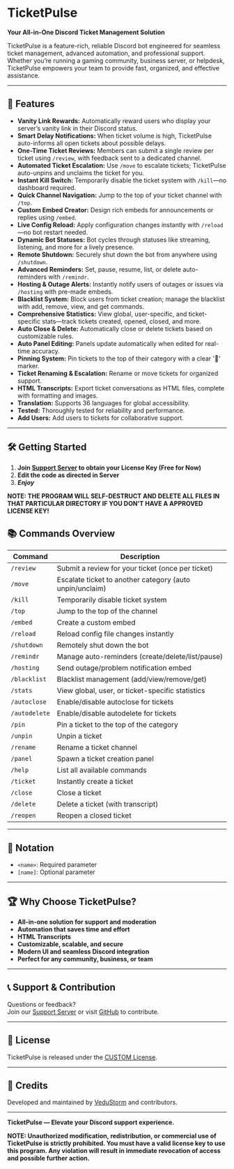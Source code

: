 # TicketPulse

**Your All-in-One Discord Ticket Management Solution**

TicketPulse is a feature-rich, reliable Discord bot engineered for seamless ticket management, advanced automation, and professional support. Whether you’re running a gaming community, business server, or helpdesk, TicketPulse empowers your team to provide fast, organized, and effective assistance.

---

## 🚀 Features

- **Vanity Link Rewards:** Automatically reward users who display your server’s vanity link in their Discord status.
- **Smart Delay Notifications:** When ticket volume is high, TicketPulse auto-informs all open tickets about possible delays.
- **One-Time Ticket Reviews:** Members can submit a single review per ticket using `/review`, with feedback sent to a dedicated channel.
- **Automated Ticket Escalation:** Use `/move` to escalate tickets; TicketPulse auto-unpins and unclaims the ticket for you.
- **Instant Kill Switch:** Temporarily disable the ticket system with `/kill`—no dashboard required.
- **Quick Channel Navigation:** Jump to the top of your ticket channel with `/top`.
- **Custom Embed Creator:** Design rich embeds for announcements or replies using `/embed`.
- **Live Config Reload:** Apply configuration changes instantly with `/reload`—no bot restart needed.
- **Dynamic Bot Statuses:** Bot cycles through statuses like streaming, listening, and more for a lively presence.
- **Remote Shutdown:** Securely shut down the bot from anywhere using `/shutdown`.
- **Advanced Reminders:** Set, pause, resume, list, or delete auto-reminders with `/remindr`.
- **Hosting & Outage Alerts:** Instantly notify users of outages or issues via `/hosting` with pre-made embeds.
- **Blacklist System:** Block users from ticket creation; manage the blacklist with add, remove, view, and get commands.
- **Comprehensive Statistics:** View global, user-specific, and ticket-specific stats—track tickets created, opened, closed, and more.
- **Auto Close & Delete:** Automatically close or delete tickets based on customizable rules.
- **Auto Panel Editing:** Panels update automatically when edited for real-time accuracy.
- **Pinning System:** Pin tickets to the top of their category with a clear '📌' marker.
- **Ticket Renaming & Escalation:** Rename or move tickets for organized support.
- **HTML Transcripts:** Export ticket conversations as HTML files, complete with formatting and images.
- **Translation:** Supports 36 languages for global accessibility.
- **Tested:** Thoroughly tested for reliability and performance.
- **Add Users:** Add users to tickets for collaborative support.

---

## 🛠️ Getting Started

1. **Join [Support Server](https://dsc.gg/TicketPulse) to obtain your License Key (Free for Now)**
2. **Edit the code as directed in Server**
3. ***Enjoy***

**NOTE: THE PROGRAM WILL SELF-DESTRUCT AND DELETE ALL FILES IN THAT PARTICULAR DIRECTORY IF YOU DON'T HAVE A APPROVED LICENSE KEY!**

## 📚 Commands Overview

| Command         | Description                                                      |
|-----------------|------------------------------------------------------------------|
| `/review`       | Submit a review for your ticket (once per ticket)                |
| `/move`         | Escalate ticket to another category (auto unpin/unclaim)         |
| `/kill`         | Temporarily disable ticket system                                |
| `/top`          | Jump to the top of the channel                                   |
| `/embed`        | Create a custom embed                                            |
| `/reload`       | Reload config file changes instantly                             |
| `/shutdown`     | Remotely shut down the bot                                       |
| `/remindr`      | Manage auto-reminders (create/delete/list/pause)                 |
| `/hosting`      | Send outage/problem notification embed                           |
| `/blacklist`    | Blacklist management (add/view/remove/get)                       |
| `/stats`        | View global, user, or ticket-specific statistics                 |
| `/autoclose`    | Enable/disable autoclose for tickets                             |
| `/autodelete`   | Enable/disable autodelete for tickets                            |
| `/pin`          | Pin a ticket to the top of the category                          |
| `/unpin`        | Unpin a ticket                                                   |
| `/rename`       | Rename a ticket channel                                          |
| `/panel`        | Spawn a ticket creation panel                                    |
| `/help`         | List all available commands                                      |
| `/ticket`       | Instantly create a ticket                                        |
| `/close`        | Close a ticket                                                   |
| `/delete`       | Delete a ticket (with transcript)                                |
| `/reopen`       | Reopen a closed ticket                                           |

---

## 📝 Notation

- `<name>`: Required parameter
- `[name]`: Optional parameter

---

## 🏆 Why Choose TicketPulse?

- **All-in-one solution for support and moderation**
- **Automation that saves time and effort**
- **HTML Transcripts**
- **Customizable, scalable, and secure**
- **Modern UI and seamless Discord integration**
- **Perfect for any community, business, or team**

---

## 📞 Support & Contribution

Questions or feedback?  
Join our [Support Server](https://dsc.gg/ticketpulse) or visit [GitHub](https://github.com/VeduStorm/TicketPulse) to contribute.

---

## 📝 License

TicketPulse is released under the [CUSTOM License](LICENSE).

---

## 🙏 Credits

Developed and maintained by [VeduStorm](https://github.com/VeduStorm) and contributors.

---

**TicketPulse — Elevate your Discord support experience.**

**NOTE: Unauthorized modification, redistribution, or commercial use of TicketPulse is strictly prohibited. You must have a valid license key to use this program. Any violation will result in immediate revocation of access and possible further action.**
